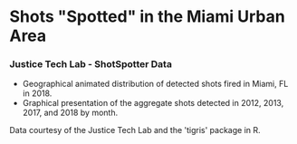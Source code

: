 # Shots "Spotted" in the Miami Urban Area
### Justice Tech Lab - ShotSpotter Data

* Geographical animated distribution of detected shots fired in Miami, FL in 2018.
* Graphical presentation of the aggregate shots detected in 2012, 2013, 2017, and 2018 by month. 

Data courtesy of the Justice Tech Lab and the 'tigris' package in R. 


